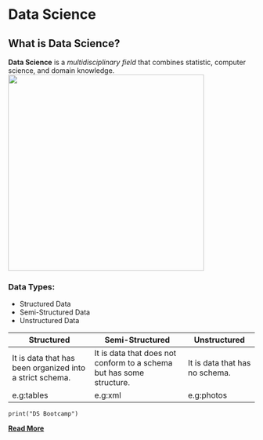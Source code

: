 # Data Science
## What is Data Science?
**Data Science** is a *multidisciplinary field* that combines statistic, computer science, and domain knowledge.
<img src="DS.png" width="400" height="400">
### Data Types:
- Structured Data
- Semi-Structured Data
- Unstructured Data

| Structured       | Semi-Structured  |  Unstructured     |
| ----      |    ----   |    ----     |
| It is data that has been organized into a strict schema. | It is data that does not conform to a schema but has some structure.       | It is data that has no schema.   |
| e.g:tables   | e.g:xml        | e.g:photos      |
                                                                                                                       
`print("DS Bootcamp")                                                                                                    `  
 
 [**Read More**](https://www.example.com)
